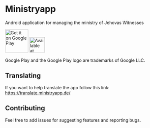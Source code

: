 # Ministryapp
Android application for managing the ministry of Jehovas Witnesses

<a href='https://play.google.com/store/apps/details?id=tk.phili.dienst.dienst&pcampaignid=pcampaignidMKT-Other-global-all-co-prtnr-py-PartBadge-Mar2515-1'><img alt='Get it on Google Play' src='https://play.google.com/intl/en_us/badges/static/images/badges/en_badge_web_generic.png' height="75px"/></a>
<a href='https://www.amazon.de/Philipp-Hahn-Dienstapp/dp/B01EP589C6'><img alt='Available at Amazon Appstore' src='https://images-na.ssl-images-amazon.com/images/G/01/mobile-apps/devportal2/res/images/amazon-appstore-badge-english-black.png' height="50px"/></a>


Google Play and the Google Play logo are trademarks of Google LLC.

## Translating
If you want to help translate the app follow this link: https://translate.ministryapp.de/

## Contributing
Feel free to add issues for suggesting features and reporting bugs.
